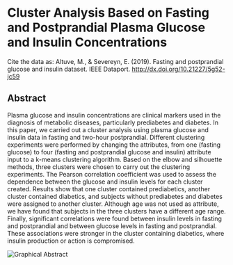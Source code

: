 # Cluster Analysis Based on Fasting and Postprandial Plasma Glucose and Insulin Concentrations

Cite the data as: Altuve, M., & Severeyn, E. (2019). Fasting and postprandial glucose and insulin dataset. IEEE Dataport. http://dx.doi.org/10.21227/5g52-jc59    


## Abstract

Plasma glucose and insulin concentrations are clinical markers used in the diagnosis of metabolic diseases, particularly prediabetes and diabetes. In this paper, we carried out a cluster analysis using plasma glucose and insulin data in fasting and two-hour postprandial. Different clustering experiments were performed by changing the attributes, from one (fasting glucose) to four (fasting and postprandial glucose and insulin) attribute input to a k-means clustering algorithm. Based on the elbow and silhouette methods, three clusters were chosen to carry out the clustering experiments. The Pearson correlation coefficient was used to assess the dependence between the glucose and insulin levels for each cluster created. Results show that one cluster contained prediabetics, another cluster contained diabetics, and subjects without prediabetes and diabetes were assigned to another cluster. Although age was not used as attribute, we have found that subjects in the three clusters have a different age range. Finally, significant correlations were found between insulin levels in fasting and postprandial and between glucose levels in fasting and postprandial. These associations were stronger in the cluster containing diabetics, where insulin production or action is compromised.

![Graphical Abstract](https://user-images.githubusercontent.com/8375111/164558466-2007dbef-ef7c-408c-b82b-8596f8a031f9.png)
